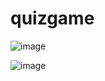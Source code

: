 # quizgame

![image](https://user-images.githubusercontent.com/100248387/161459230-2cde6adc-f92a-44fd-b310-df1558900d49.png)

![image](https://user-images.githubusercontent.com/100248387/161459322-52c11f90-c1df-4023-94e4-ddbbb848decb.png)
